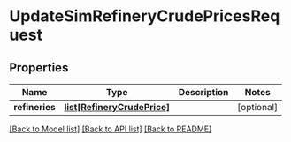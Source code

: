 # UpdateSimRefineryCrudePricesRequest

## Properties
Name | Type | Description | Notes
------------ | ------------- | ------------- | -------------
**refineries** | [**list[RefineryCrudePrice]**](RefineryCrudePrice.md) |  | [optional] 

[[Back to Model list]](../README.md#documentation-for-models) [[Back to API list]](../README.md#documentation-for-api-endpoints) [[Back to README]](../README.md)

